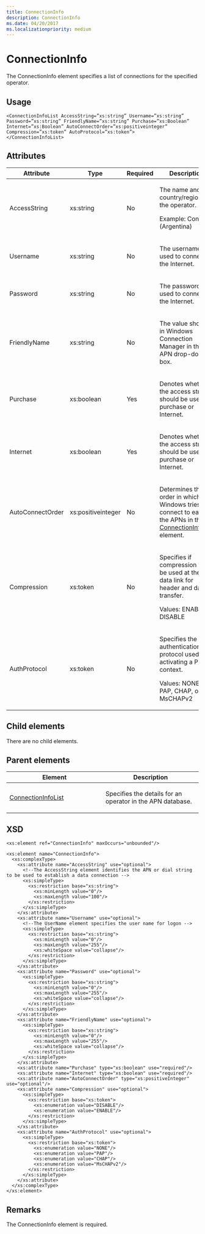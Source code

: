 ```yaml
---
title: ConnectionInfo
description: ConnectionInfo
ms.date: 04/20/2017
ms.localizationpriority: medium
---
```


# ConnectionInfo


The ConnectionInfo element specifies a list of connections for the specified operator.

## <span id="Usage"></span><span id="usage"></span><span id="USAGE"></span>Usage


``` syntax
<ConnectionInfoList AccessString=”xs:string” Username=”xs:string” Password=”xs:string” FriendlyName=”xs:string” Purchase=”xs:Boolean” Internet=”xs:Boolean” AutoConnectOrder=”xs:positiveinteger” Compression=”xs:token” AutoProtocol=”xs:token”>
</ConnectionInfoList>
```

## <span id="Attributes"></span><span id="attributes"></span><span id="ATTRIBUTES"></span>Attributes


<table>
<colgroup>
<col width="25%" />
<col width="25%" />
<col width="25%" />
<col width="25%" />
</colgroup>
<thead>
<tr class="header">
<th>Attribute</th>
<th>Type</th>
<th>Required</th>
<th>Description</th>
</tr>
</thead>
<tbody>
<tr class="odd">
<td><p>AccessString</p></td>
<td><p>xs:string</p></td>
<td><p>No</p></td>
<td><p>The name and country/region of the operator.</p>
<p>Example: Contoso (Argentina)</p></td>
</tr>
<tr class="even">
<td><p>Username</p></td>
<td><p>xs:string</p></td>
<td><p>No</p></td>
<td><p>The username is used to connect to the Internet.</p></td>
</tr>
<tr class="odd">
<td><p>Password</p></td>
<td><p>xs:string</p></td>
<td><p>No</p></td>
<td><p>The password used to connect to the Internet.</p></td>
</tr>
<tr class="even">
<td><p>FriendlyName</p></td>
<td><p>xs:string</p></td>
<td><p>No</p></td>
<td><p>The value shown in Windows Connection Manager in the APN drop-down box.</p></td>
</tr>
<tr class="odd">
<td><p>Purchase</p></td>
<td><p>xs:boolean</p></td>
<td><p>Yes</p></td>
<td><p>Denotes whether the access string should be used for purchase or Internet.</p></td>
</tr>
<tr class="even">
<td><p>Internet</p></td>
<td><p>xs:boolean</p></td>
<td><p>Yes</p></td>
<td><p>Denotes whether the access string should be used for purchase or Internet.</p></td>
</tr>
<tr class="odd">
<td><p>AutoConnectOrder</p></td>
<td><p>xs:positiveinteger</p></td>
<td><p>No</p></td>
<td><p>Determines the order in which Windows tries to connect to each of the APNs in the <a href="connectioninfolist.md" data-raw-source="[ConnectionInfoList](connectioninfolist.md)">ConnectionInfoList</a> element.</p></td>
</tr>
<tr class="even">
<td><p>Compression</p></td>
<td><p>xs:token</p></td>
<td><p>No</p></td>
<td><p>Specifies if compression will be used at the data link for header and data transfer.</p>
<p>Values: ENABLE or DISABLE</p></td>
</tr>
<tr class="odd">
<td><p>AuthProtocol</p></td>
<td><p>xs:token</p></td>
<td><p>No</p></td>
<td><p>Specifies the authentication protocol used for activating a PDP context.</p>
<p>Values: NONE, PAP, CHAP, or MsCHAPv2</p></td>
</tr>
</tbody>
</table>

 

## <span id="Child_elements"></span><span id="child_elements"></span><span id="CHILD_ELEMENTS"></span>Child elements


There are no child elements.

## <span id="Parent_elements"></span><span id="parent_elements"></span><span id="PARENT_ELEMENTS"></span>Parent elements


<table>
<colgroup>
<col width="50%" />
<col width="50%" />
</colgroup>
<thead>
<tr class="header">
<th>Element</th>
<th>Description</th>
</tr>
</thead>
<tbody>
<tr class="odd">
<td><p><a href="connectioninfolist.md" data-raw-source="[ConnectionInfoList](connectioninfolist.md)">ConnectionInfoList</a></p></td>
<td><p>Specifies the details for an operator in the APN database.</p></td>
</tr>
</tbody>
</table>

 

## <span id="XSD"></span><span id="xsd"></span>XSD


``` syntax
<xs:element ref="ConnectionInfo" maxOccurs="unbounded"/>

<xs:element name="ConnectionInfo">
  <xs:complexType>
    <xs:attribute name="AccessString" use="optional">
      <!--The AccessString element identifies the APN or dial string to be used to establish a data connection -->
      <xs:simpleType>
        <xs:restriction base="xs:string">
          <xs:minLength value="0"/>
          <xs:maxLength value="100"/>
        </xs:restriction>
      </xs:simpleType>
    </xs:attribute>
    <xs:attribute name="Username" use="optional">
      <!--The UserName element specifies the user name for logon -->
      <xs:simpleType>
        <xs:restriction base="xs:string">
          <xs:minLength value="0"/>
          <xs:maxLength value="255"/>
          <xs:whiteSpace value="collapse"/>
        </xs:restriction>
      </xs:simpleType>
    </xs:attribute>
    <xs:attribute name="Password" use="optional">
      <xs:simpleType>
        <xs:restriction base="xs:string">
          <xs:minLength value="0"/>
          <xs:maxLength value="255"/>
          <xs:whiteSpace value="collapse"/>
        </xs:restriction>
      </xs:simpleType>
    </xs:attribute>
    <xs:attribute name="FriendlyName" use="optional">
      <xs:simpleType>
        <xs:restriction base="xs:string">
          <xs:minLength value="0"/>
          <xs:maxLength value="255"/>
          <xs:whiteSpace value="collapse"/>
        </xs:restriction>
      </xs:simpleType>
    </xs:attribute>
    <xs:attribute name="Purchase" type="xs:boolean" use="required"/>
    <xs:attribute name="Internet" type="xs:boolean" use="required"/>
    <xs:attribute name="AutoConnectOrder" type="xs:positiveInteger" use="optional"/>
    <xs:attribute name="Compression" use="optional">
      <xs:simpleType>
        <xs:restriction base="xs:token">
          <xs:enumeration value="DISABLE"/>
          <xs:enumeration value="ENABLE"/>
        </xs:restriction>
      </xs:simpleType>
    </xs:attribute>
    <xs:attribute name="AuthProtocol" use="optional">
      <xs:simpleType>
        <xs:restriction base="xs:token">
          <xs:enumeration value="NONE"/>
          <xs:enumeration value="PAP"/>
          <xs:enumeration value="CHAP"/>
          <xs:enumeration value="MsCHAPv2"/>
        </xs:restriction>
      </xs:simpleType>
    </xs:attribute>
  </xs:complexType>
</xs:element>
```

## <span id="Remarks"></span><span id="remarks"></span><span id="REMARKS"></span>Remarks


The ConnectionInfo element is required.

 

 





